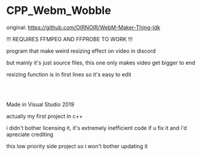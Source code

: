 # CPP_Webm_Wobble
original: https://github.com/OIRNOIR/WebM-Maker-Thing-Idk

!!! REQUIRES FFMPEG AND FFPROBE TO WORK !!!

program that make weird resizing effect on video in discord

but mainly it's just source files, this one only makes video get bigger to end

resizing function is in first lines so it's easy to edit
 
 <br/><br/>
 
Made in Visual Studio 2019 

actually my first project in c++

i didn't bother licensing it, it's extremely inefficient code
if u fix it and i'd apreciate crediting

this low priority side project so i won't bother updating it

